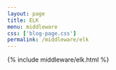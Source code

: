 ```yaml
---
layout: page
title: ELK
menu: middleware
css: ['blog-page.css']
permalink: /middleware/elk
---
```


{% include middleware/elk.html %}
